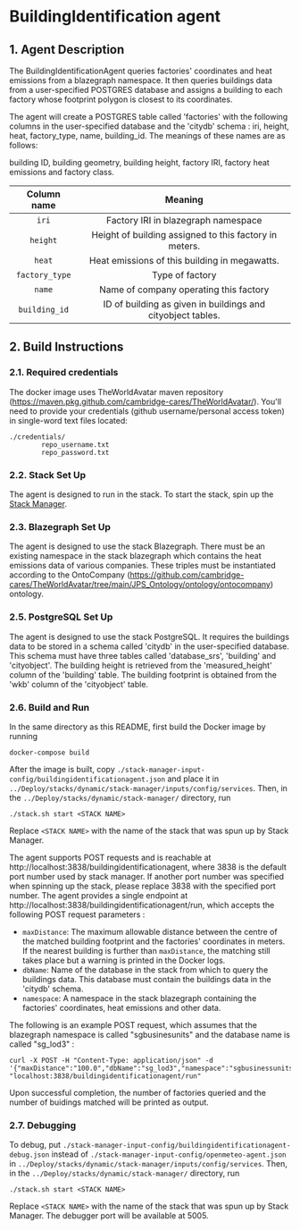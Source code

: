 # BuildingIdentification agent

## 1. Agent Description

The BuildingIdentificationAgent queries factories' coordinates and heat emissions from a blazegraph namespace. It then queries buildings data from a user-specified 
POSTGRES database and assigns a building to each factory whose footprint polygon is closest to its coordinates.  

The agent will create a POSTGRES table called 'factories' with the following columns in the user-specified database and the 'citydb' schema : iri, height, heat, factory_type, name, building_id. The meanings of these names are as follows:

building ID, building geometry, building height, factory IRI, factory heat emissions and factory class.

| Column name                      |            Meaning                                                  | 
|:--------------------------------:|:-------------------------------------------------------------------:|
|    ```iri```                     |       Factory IRI in blazegraph namespace                           |
|    ```height```                  |       Height of building assigned to this factory in meters.        |
|    ```heat```                    |       Heat emissions of this building in megawatts.                 |
|    ```factory_type```            |       Type of factory                                               |
|    ```name```                    |       Name of company operating this factory                        |
|    ```building_id```             |       ID of building as given in buildings and cityobject tables.   |


## 2. Build Instructions

### 2.1. Required credentials
The docker image uses TheWorldAvatar maven repository (https://maven.pkg.github.com/cambridge-cares/TheWorldAvatar/). You'll need to provide your credentials (github username/personal access token) in single-word text files located:
```
./credentials/
        repo_username.txt
        repo_password.txt
```

### 2.2. Stack Set Up
The agent is designed to run in the stack. To start the stack, spin up the [Stack Manager](https://github.com/cambridge-cares/TheWorldAvatar/blob/main/Deploy/stacks/dynamic/stack-manager).

### 2.3. Blazegraph Set Up
The agent is designed to use the stack Blazegraph. There must be an existing namespace in the stack blazegraph which contains the heat emissions data of various companies. These triples must be instantiated according to the OntoCompany (https://github.com/cambridge-cares/TheWorldAvatar/tree/main/JPS_Ontology/ontology/ontocompany) ontology. 


### 2.5. PostgreSQL Set Up
The agent is designed to use the stack PostgreSQL. It requires the buildings data to be stored in a schema called 'citydb' in the user-specified database. This schema must have three tables called 'database_srs', 'building' and 'cityobject'. The building height is retrieved from the 'measured_height' column of the 'building' table. The building footprint is obtained from the 'wkb' column of the 'cityobject' table. 



### 2.6. Build and Run
In the same directory as this README, first build the Docker image by running
```
docker-compose build
```

After the image is built, copy ```./stack-manager-input-config/buildingidentificationagent.json``` and place it in ```../Deploy/stacks/dynamic/stack-manager/inputs/config/services```. Then, in the ```../Deploy/stacks/dynamic/stack-manager/``` directory, run 
```
./stack.sh start <STACK NAME>
```
Replace ```<STACK NAME>``` with the name of the stack that was spun up by Stack Manager.

The agent supports POST requests and is reachable at http://localhost:3838/buildingidentificationagent, where 3838 is the default port number used by stack manager. If another port number was specified when spinning up the stack, please replace 3838 with the specified port number. The agent provides a single endpoint at http://localhost:3838/buildingidentificationagent/run, which accepts the following POST request parameters :

- ```maxDistance```: The maximum allowable distance between the centre of the matched building footprint and the factories' coordinates in meters. If the nearest building is further than ```maxDistance```, the matching still takes place but a warning is printed in the Docker logs.
- ```dbName```: Name of the database in the stack from which to query the buildings data. This database must contain the buildings data in the 'citydb' schema.
- ```namespace```: A namespace in the stack blazegraph containing the factories' coordinates, heat emissions and other data.

The following is an example POST request, which assumes that the blazegraph namespace is called "sgbusinesunits" and the database name is called "sg_lod3" :

```
curl -X POST -H "Content-Type: application/json" -d '{"maxDistance":"100.0","dbName":"sg_lod3","namespace":"sgbusinessunits"}'  "localhost:3838/buildingidentificationagent/run"
```

Upon successful completion, the number of factories queried and the number of buidings matched will be printed as output.

### 2.7. Debugging
To debug, put ```./stack-manager-input-config/buildingidentificationagent-debug.json``` instead of ```./stack-manager-input-config/openmeteo-agent.json```  in ```../Deploy/stacks/dynamic/stack-manager/inputs/config/services```. Then, in the ```../Deploy/stacks/dynamic/stack-manager/``` directory, run 
```
./stack.sh start <STACK NAME>
```
Replace ```<STACK NAME>``` with the name of the stack that was spun up by Stack Manager. The debugger port will be available at 5005.







